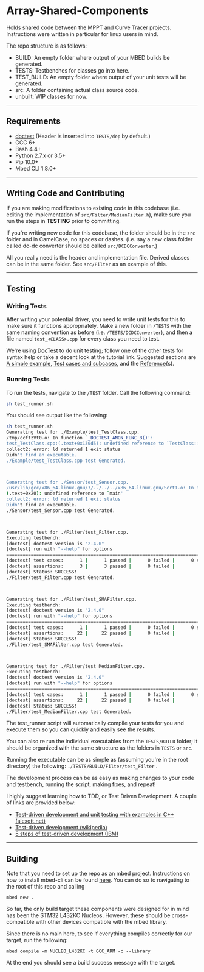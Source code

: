 # Array-Shared-Components

Holds shared code between the MPPT and Curve Tracer projects.
Instructions were written in particular for linux users in mind.

The repo structure is as follows:

- BUILD: An empty folder where output of your MBED builds be generated.
- TESTS: Testbenches for classes go into here.
- TEST_BUILD: An empty folder where output of your unit tests will be generated.
- src: A folder containing actual class source code.
- unbuilt: WIP classes for now.

---

## Requirements

- [doctest](https://github.com/onqtam/doctest) (Header is inserted into
  `TESTS/dep` by default.)
- GCC 6+
- Bash 4.4+
- Python 2.7.x or 3.5+
- Pip 10.0+
- Mbed CLI 1.8.0+

---

## Writing Code and Contributing

If you are making modifications to existing code in this codebase (i.e. editing
the implementation of `src/Filter/MedianFilter.h`), make sure you run the steps in
**TESTING** prior to committing.

If you're writing new code for this codebase, the folder should be in the `src` folder
and in CamelCase, no spaces or dashes. (i.e. say a new class folder called dc-dc
converter should be called `src/DCDCConverter`.)

All you really need is the header and implementation file. Derived classes can
be in the same folder. See `src/Filter` as an example of this.

---

## Testing

### Writing Tests

After writing your potential driver, you need to write unit tests for this to
make sure it functions appropriately. Make a new folder in `/TESTS` with the
same naming convention as before (i.e. `/TESTS/DCDCConverter`), and then a file named `test_<CLASS>.cpp` for
every class you need to test.

We're using
[DocTest](https://github.com/onqtam/doctest/blob/master/doc/markdown/tutorial.md)
to do unit testing; follow one of the other tests for syntax help or take a decent
look at the tutorial link. Suggested sections are [A simple
example](https://github.com/onqtam/doctest/blob/master/doc/markdown/tutorial.md#a-simple-example),
[Test cases and
subcases](https://github.com/onqtam/doctest/blob/master/doc/markdown/tutorial.md#test-cases-and-subcases),
and the [Reference](https://github.com/onqtam/doctest/blob/master/doc/markdown/readme.md#reference)(s).

### Running Tests

To run the tests, navigate to the `/TEST` folder.
Call the following command:

```bash
sh test_runner.sh
```

You should see output like the following:

```bash
sh test_runner.sh
Generating test for ./Example/test_TestClass.cpp.
/tmp/ccftzVt0.o: In function `_DOCTEST_ANON_FUNC_8()':
test_TestClass.cpp:(.text+0x130d5): undefined reference to `TestClass::hi()'
collect2: error: ld returned 1 exit status
Didn't find an executable.
./Example/test_TestClass.cpp test Generated.



Generating test for ./Sensor/test_Sensor.cpp.
/usr/lib/gcc/x86_64-linux-gnu/7/../../../x86_64-linux-gnu/Scrt1.o: In function `_start':
(.text+0x20): undefined reference to `main'
collect2: error: ld returned 1 exit status
Didn't find an executable.
./Sensor/test_Sensor.cpp test Generated.



Generating test for ./Filter/test_Filter.cpp.
Executing testbench:
[doctest] doctest version is "2.4.0"
[doctest] run with "--help" for options
===============================================================================
[doctest] test cases:      1 |      1 passed |      0 failed |      0 skipped
[doctest] assertions:      3 |      3 passed |      0 failed |
[doctest] Status: SUCCESS!
./Filter/test_Filter.cpp test Generated.



Generating test for ./Filter/test_SMAFilter.cpp.
Executing testbench:
[doctest] doctest version is "2.4.0"
[doctest] run with "--help" for options
===============================================================================
[doctest] test cases:      1 |      1 passed |      0 failed |      0 skipped
[doctest] assertions:     22 |     22 passed |      0 failed |
[doctest] Status: SUCCESS!
./Filter/test_SMAFilter.cpp test Generated.



Generating test for ./Filter/test_MedianFilter.cpp.
Executing testbench:
[doctest] doctest version is "2.4.0"
[doctest] run with "--help" for options
===============================================================================
[doctest] test cases:      1 |      1 passed |      0 failed |      0 skipped
[doctest] assertions:     22 |     22 passed |      0 failed |
[doctest] Status: SUCCESS!
./Filter/test_MedianFilter.cpp test Generated.

```

The test_runner script will automatically compile your tests for you and execute
them so you can quickly and easily see the results.

You can also re run the individual executables from the `TESTS/BUILD` folder; it
should be organized with the same structure as the folders in `TESTS` or `src`.

Running the executable can be as simple as (assuming you're in the root
directory) the following: `./TESTS/BUILD/Filter/test_Filter` .

The development process can be as easy as making changes to your code and
testbench, running the script, making fixes, and repeat!

I highly suggest learning how to TDD, or Test Driven Development. A couple of
links are provided below:
- [Test-driven development and unit testing with examples in C++ (alexott.net)](http://alexott.net/en/cpp/CppTestingIntro.html)
- [Test-driven development (wikipedia)](https://en.wikipedia.org/wiki/Test-driven_development)
- [5 steps of test-driven development (IBM)](https://developer.ibm.com/articles/5-steps-of-test-driven-development/)

---

## Building

Note that you need to set up the repo as an mbed project. Instructions on how to
install mbed-cli can be found
[here](https://os.mbed.com/docs/mbed-os/v6.3/build-tools/mbed-cli.html). You can
do so to navigating to the root of this repo and calling

`mbed new .`

So far, the only build target these components were designed for in mind has
been the STM32 L432KC Nucleos. However, these should be cross-compatible with
other devices compatible with the mbed library.

Since there is no main here, to see if everything compiles correctly for our
target, run the following:

`mbed compile -m NUCLEO_L432KC -t GCC_ARM -c --library`

At the end you should see a build success message with the target.
